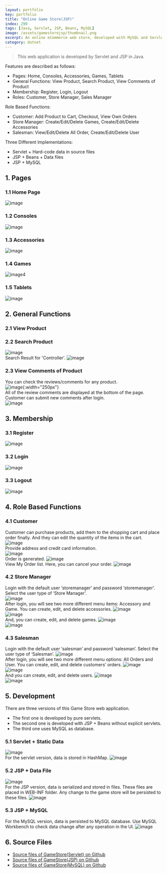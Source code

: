 ```yaml
---
layout: portfolio
key: portfolio
title: "Online Game Store(JSP)"
index: 290
tags: [Java, Servlet, JSP, Beans, MySQL]
image: /assets/gamestorejsp/thumbnail.png
excerpt: An online eCommerce web store, developed with MySQL and Servlet/JSP in Java.
category: dotnet
---
```


> This web application is developed by Servlet and JSP in Java.

Features are described as follows:  

* Pages: Home, Consoles, Accessories, Games, Tablets
* General Functions: View Product, Search Product, View Comments of Product
* Membership: Register, Login, Logout
* Roles: Customer, Store Manager, Sales Manager

Role Based Functions:

* Customer: Add Product to Cart, Checkout, View Own Orders
* Store Manager: Create/Edit/Delete Games, Create/Edit/Delete Accessories
* Salesman: View/Edit/Delete All Order, Create/Edit/Delete User

Three Different Implementations:

* Servlet + Hard-code data in source files
* JSP + Beans + Data files
* JSP + MySQL

## 1. Pages  
### 1.1 Home Page  
![image](/assets/gamestorejsp/index.png)  
### 1.2 Consoles  
![image](/assets/gamestorejsp/consoles.png)  
### 1.3 Accessories  
![image](/assets/gamestorejsp/accessories.png)  
### 1.4 Games  
![image4](/assets/gamestorejsp/games.png)  
### 1.5 Tablets
![image](/assets/gamestorejsp/tablets.png)  

## 2. General Functions  
### 2.1 View Product  
### 2.2 Search Product  
![image](/assets/gamestorejsp/searchbox.png)  
Search Result for 'Controller'.
![image](/assets/gamestorejsp/searchresult.png)  
### 2.3 View Comments of Product  
You can check the reviews/comments for any product.  
![image](/assets/gamestorejsp/review.png){:width="250px"}  
All of the review comments are displayed at the bottom of the page. Customer can submit new comments after login.  
![image](/assets/gamestorejsp/comments.png)  

## 3. Membership
### 3.1 Register  
![image](/assets/gamestorejsp/register.png)  
### 3.2 Login  
![image](/assets/gamestorejsp/login.png)  
### 3.3 Logout
![image](/assets/gamestorejsp/logout.png)  

## 4. Role Based Functions  
### 4.1 Customer  
Customer can purchase products, add them to the shopping cart and place order finally. And they can edit the quantity of the items in the cart.  
![image](/assets/gamestorejsp/cart.png)  
Provide address and credit card information.  
![image](/assets/gamestorejsp/deliveryaddress.png)  
Order is generated.
![image](/assets/gamestorejsp/order.png)  
View My Order list. Here, you can cancel your order.
![image](/assets/gamestorejsp/orderlist.png)  
### 4.2 Store Manager  
Login with the default user ‘storemanager’ and password ‘storemanager’. Select the user type of ‘Store Manager’.  
![image](/assets/gamestorejsp/storemanager.png)  
After login, you will see two more different menu items: Accessory and Game.
You can create, edit, and delete accessories.
![image](/assets/gamestorejsp/manageaccessories.png)  
![image](/assets/gamestorejsp/addaccessory.png)  
And, you can create, edit, and delete games.
![image](/assets/gamestorejsp/managegames.png)  
![image](/assets/gamestorejsp/addgame.png)  
### 4.3 Salesman  
Login with the default user ‘salesman’ and password ‘salesman’. Select the user type of ‘Salesman’.
![image](/assets/gamestorejsp/salesman.png)  
After login, you will see two more different menu options: All Orders and User.
You can create, edit, and delete customers’ orders.
![image](/assets/gamestorejsp/manageorders.png)  
![image](/assets/gamestorejsp/editorder.png)  
And you can create, edit, and delete users.
![image](/assets/gamestorejsp/manageusers.png)  
![image](/assets/gamestorejsp/adduser.png)  

## 5. Development  
There are three versions of this Game Store web application.
* The first one is developed by pure servlets.
* The second one is developed with JSP + Beans without explicit servlets.
* The third one uses MySQL as database.  

### 5.1 Servlet + Static Data
![image](/assets/gamestorejsp/servlet.png)  
For the servlet version, data is stored in HashMap.
![image](/assets/gamestorejsp/servletdata.png)  
### 5.2 JSP + Data File
![image](/assets/gamestorejsp/jsp.png)  
For the JSP version, data is serialized and stored in files. These files are placed in WEB-INF folder. Any change to the game store will be persisted to these files.
![image](/assets/gamestorejsp/datafile.png)  
### 5.3 JSP + MySQL
For the MySQL version, data is persisted to MySQL database. Use MySQL Workbench to check data change after any operation in the UI.
![image](/assets/gamestorejsp/mysqlworkbench.png)  

## 6. Source Files
* [Source files of GameStore(Servlet) on Github](https://github.com/jojozhuang/Portfolio/tree/master/GameStoreServlet)
* [Source files of GameStore(JSP) on Github](https://github.com/jojozhuang/Portfolio/tree/master/GameStoreJSP)
* [Source files of GameStore(MySQL) on Github](https://github.com/jojozhuang/Portfolio/tree/master/GameStoreMySQL)

